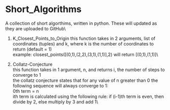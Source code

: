 # Short_Algorithms
A collection of short algorthims, written in python. These will updated as they are uploaded to GitHub\

1) K_Closest_Points_to_Origin
   this function takes in 2 arguments, list of coordinates (tuples) and k, where k is the number of coordinates to return (default = 1)\
   example: closest_points([(0,1),(2,2),(3,1),(1,1)],2) will return [(0,1),(1,1)]\
  
2) Collatz-Conjecture\
   this function takes in 1 argument, n, and returns i, the number of steps to converge to 1\
   the collatz conjecture states that for any value of n greater than 0 the following sequence will always converge to 1:\
   0th term = n\
   ith term is calculated using the following rule: if (i-1)th term is even, then divide by 2, else multiply by 3 and add 1\
